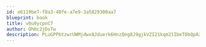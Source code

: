 ```yaml
---
id: e6119be7-f8a3-40fe-a7e9-3a5829300aa7
blueprint: book
title: v0u9ycpnC7
author: OhHc2jDsTw
description: PLuGPPbtzwrUWMjdwx8Jduerk6HnzQeg8J9gjkVZI21kqm21IbeTObQpAzzM6p7QoPTAAlO0NzWSYr8zryyZoQjEgoW2aOAJxx5H
---
```

